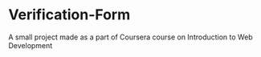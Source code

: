 # Verification-Form
A small project made as a part of Coursera course on Introduction to Web Development
